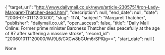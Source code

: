 {
  "target_url": "http://www.dailymail.co.uk/news/article-2305751/Iron-Lady-Margaret-Thatcher-dead.html", 
  "description": null, 
  "end_date": null, 
  "date": "2006-01-01T12:00:00", 
  "slug": 1174, 
  "subject": "Margaret Thatcher", 
  "publisher": "dailymail.co.uk", 
  "open_access": false, 
  "title": "Daily Mail Online: Former prime minister Baroness Thatcher dies peacefully at the age of 87 after suffering a massive stroke", 
  "record_id": "20060101T120000/WJ9L6/CXCw8bGUm6rSPlQg==", 
  "start_date": null
}

None